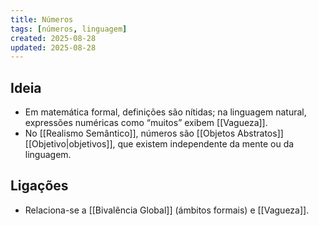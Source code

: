 ```yaml
---
title: Números
tags: [números, linguagem]
created: 2025-08-28
updated: 2025-08-28
---
```


## Ideia
- Em matemática formal, definições são nítidas; na linguagem natural, expressões numéricas como “muitos” exibem [[Vagueza]].
- No [[Realismo Semântico]], números são [[Objetos Abstratos]] [[Objetivo|objetivos]], que existem independente da mente ou da linguagem.

## Ligações
- Relaciona-se a [[Bivalência Global]] (ámbitos formais) e [[Vagueza]].

